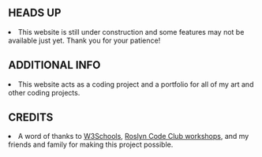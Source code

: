 <h2>HEADS UP</h2>
<li>This website is still under construction and some features may not be available just yet. Thank you for your patience!</li>

<h2>ADDITIONAL INFO</h2>
<li>This website acts as a coding project and a portfolio for all of my art and other coding projects.</li>

<h2>CREDITS</h2>
<li>A word of thanks to <a href="https://www.w3schools.com/">W3Schools</a>, <a href="https://roslyncode.club/workshops">Roslyn Code Club workshops</a>, and my friends and family for making this project possible.</li>